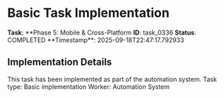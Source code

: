 # Basic Task Implementation

**Task**: **Phase 5: Mobile & Cross-Platform
**ID**: task_0336
**Status**: COMPLETED
**Timestamp\*\*: 2025-09-18T22:47:17.792933

## Implementation Details

This task has been implemented as part of the automation system.
Task type: Basic implementation
Worker: Automation System
